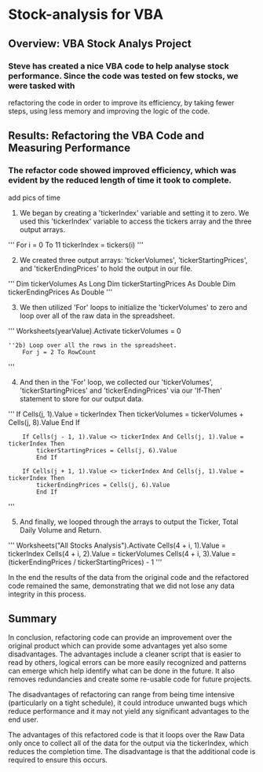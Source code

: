 # Stock-analysis for VBA

## Overview: VBA Stock Analys Project

### Steve has created a nice VBA code to help analyse stock performance. Since the code was tested on few stocks, we were tasked with
refactoring the code in order to improve its efficiency, by taking fewer steps, using less memory and improving the logic of the code. 

## Results: Refactoring the VBA Code and Measuring Performance

### The refactor code showed improved efficiency, which was evident by the reduced length of time it took to complete. 

add pics of time

1. We began by creating a 'tickerIndex' variable and setting it to zero. We used this 'tickerIndex' variable to access the tickers array
and the three output arrays.

'''
    For i = 0 To 11
       tickerIndex = tickers(i)
'''

2. We created three output arrays: 'tickerVolumes', 'tickerStartingPrices', and 'tickerEndingPrices' to hold the output in our file. 

'''
    Dim tickerVolumes As Long
    Dim tickerStartingPrices As Double
    Dim tickerEndingPrices As Double
'''

3. We then utilized 'For' loops to initialize the 'tickerVolumes' to zero and loop over all of the raw data in the spreadsheet.

'''
Worksheets(yearValue).Activate
       tickerVolumes = 0
           
        
    ''2b) Loop over all the rows in the spreadsheet.
        For j = 2 To RowCount
'''

4. And then in the 'For' loop, we collected our 'tickerVolumes', 'tickerStartingPrices' and 'tickerEndingPrices' via our 'If-Then' statement to store 
for our output data. 

'''
If Cells(j, 1).Value = tickerIndex Then
            tickerVolumes = tickerVolumes + Cells(j, 8).Value
            End If
                      
        If Cells(j - 1, 1).Value <> tickerIndex And Cells(j, 1).Value = tickerIndex Then
            tickerStartingPrices = Cells(j, 6).Value
            End If
         
        If Cells(j + 1, 1).Value <> tickerIndex And Cells(j, 1).Value = tickerIndex Then
            tickerEndingPrices = Cells(j, 6).Value
            End If
'''

5. And finally, we looped through the arrays to output the Ticker, Total Daily Volume and Return.

'''
Worksheets("All Stocks Analysis").Activate
        Cells(4 + i, 1).Value = tickerIndex
        Cells(4 + i, 2).Value = tickerVolumes
        Cells(4 + i, 3).Value = (tickerEndingPrices / tickerStartingPrices) - 1
'''

In the end the results of the data from the original code and the refactored code remained the same, demonstrating that we did not lose any 
data integrity in this process. 

## Summary

In conclusion, refactoring code can provide an improvement over the original product which can provide some advantages yet also some
disadvantages. The advantages include a cleaner script that is easier to read by others, logical errors can be more easily recognized and patterns
can emerge which help identify what can be done in the future. It also removes redundancies and create some re-usable code for future projects. 

The disadvantages of refactoring can range from being time intensive (particularly on a tight schedule), it could introduce unwanted bugs which
reduce performance and it may not yield any significant advantages to the end user. 

The advantages of this refactored code is that it loops over the Raw Data only once to collect all of the data for the output via the 
tickerIndex, which reduces the completion time. The disadvantage is that the additional code is required to ensure this occurs.  

###
